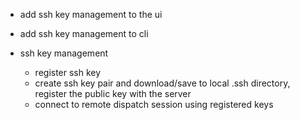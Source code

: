 - add ssh key management to the ui
- add ssh key management to cli

- ssh key management
  - register ssh key
  - create ssh key pair and download/save to local .ssh directory, register the public key with the server
  - connect to remote dispatch session using registered keys
